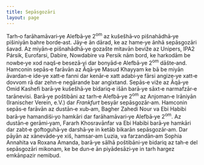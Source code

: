 ```yaml
---
title: Sepāsgozāri
layout: page
---
```


Tarh‐o farāhamāvari‐ye Alefbā‐ye 2<sup>om</sup> az kušešhā‐vo
pišnahādhā‐ye pišiniyān bahre borde‐ast. Jāy‐e ān dārad, ke az
hame‐ye ānhā sepāsgozāri šavad. Az miyān‐e pišnahādhā‐ye gozašte
mitavān beviže az Unipers, IPA2 Pársik, Eurofarsi, Dabire, Nowdabire va
Persik nām bord, ke harkodām be nowbe‐ye xod naqš‐e besezā‐yi dar
bonyād‐e Alefbā‐ye 2<sup>om</sup> dāšte‐and. Hamconin sepās‐e farāvān
az Āqā‐ye Masud Khayyam ke bā be miyān āvardan‐e ide‐ye xatt‐e fanni dar
kenār‐e xatt adabi‐ye fārsi angize‐ye xatt‐e dovvom rā dar zehn‐e
negārande bar angixtand. Sepās‐e viže az Āqā‐ye Omid Kashefi barā‐ye
kušešhā‐ye bidariq‐e išān barā‐ye sāxt‐e narmafzār‐e tarānevisi.
Barā‐ye poštibāni az tarh‐e Alefbā‐ye 2<sup>om</sup> az Anjoman‐e
Irāniyān (Iranischer Verein, e.V.) dar *Frankfurt* besyār
sepāsgozār‐am. Hamconin sepās‐e farāvān az dustān‐e xub‐am, Bagher
Zahedi Nour va Ebi Habibi barā‐ye hamandiši‐yo hamkāri dar
farāhamāvari‐ye Alefbā‐ye 2<sup>om</sup>. Az dustān‐e gerāmi‐yam,
Fararh Khosravānfar va Ebi Habibi barā‐ye hamkāri dar zabt‐e
goftoguhā‐ye darshā‐ye in ketāb bikarān sepāsgozār‐am. Dar pāyān az
xānevāde‐ye xiš, hamsar‐am Luzia, va farzandān‐am Sophia Annahita va
Roxana Amanda, barā‐ye sālhā poštibāni‐ye bidariq az tah‐e del
sepāsgozāri mikonam, ke be dun‐e ān piyādesāzi‐ye in tarh hargez
emkānpazir nemibud.
